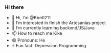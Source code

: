 ### Hi there


- 👋 Hi, I’m @Kire0211
- 👀 I’m interested in finish the Artesanias project
- 🌱 I’m currently learning backend/JS/Java
- 📫 How to reach me Kike
- 😄 Pronouns: He
- ⚡ Fun fact: Depression Programming
